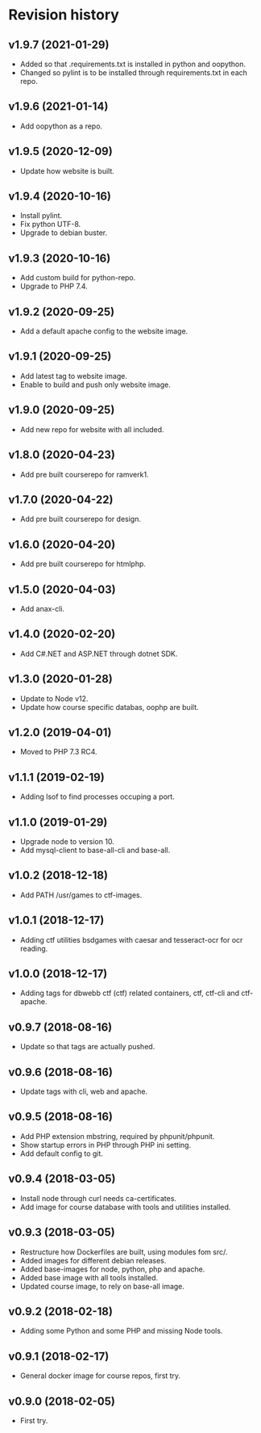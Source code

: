 Revision history
====================



v1.9.7 (2021-01-29)
--------------------

* Added so that .requirements.txt is installed in python and oopython.
* Changed so pylint is to be installed through requirements.txt in each repo.



v1.9.6 (2021-01-14)
--------------------

* Add oopython as a repo.



v1.9.5 (2020-12-09)
--------------------

* Update how website is built.



v1.9.4 (2020-10-16)
--------------------

* Install pylint.
* Fix python UTF-8.
* Upgrade to debian buster.



v1.9.3 (2020-10-16)
--------------------

* Add custom build for python-repo.
* Upgrade to PHP 7.4.



v1.9.2 (2020-09-25)
--------------------

* Add a default apache config to the website image.



v1.9.1 (2020-09-25)
--------------------

* Add latest tag to website image.
* Enable to build and push only website image.



v1.9.0 (2020-09-25)
--------------------

* Add new repo for website with all included.



v1.8.0 (2020-04-23)
--------------------

* Add pre built courserepo for ramverk1.



v1.7.0 (2020-04-22)
--------------------

* Add pre built courserepo for design.



v1.6.0 (2020-04-20)
--------------------

* Add pre built courserepo for htmlphp.



v1.5.0 (2020-04-03)
--------------------

* Add anax-cli.



v1.4.0 (2020-02-20)
--------------------

* Add C#.NET and ASP.NET through dotnet SDK.



v1.3.0 (2020-01-28)
--------------------

* Update to Node v12.
* Update how course specific databas, oophp are built.



v1.2.0 (2019-04-01)
--------------------

* Moved to PHP 7.3 RC4.



v1.1.1 (2019-02-19)
--------------------

* Adding lsof to find processes occuping a port.



v1.1.0 (2019-01-29)
--------------------

* Upgrade node to version 10.
* Add mysql-client to base-all-cli and base-all.



v1.0.2 (2018-12-18)
--------------------

* Add PATH /usr/games to ctf-images.



v1.0.1 (2018-12-17)
--------------------

* Adding ctf utilities bsdgames with caesar and tesseract-ocr for ocr reading.



v1.0.0 (2018-12-17)
--------------------

* Adding tags for dbwebb ctf (ctf) related containers, ctf, ctf-cli and ctf-apache.



v0.9.7 (2018-08-16)
--------------------

* Update so that tags are actually pushed.



v0.9.6 (2018-08-16)
--------------------

* Update tags with cli, web and apache.



v0.9.5 (2018-08-16)
--------------------

* Add PHP extension mbstring, required by phpunit/phpunit.
* Show startup errors in PHP through PHP ini setting.
* Add default config to git.



v0.9.4 (2018-03-05)
--------------------

* Install node through curl needs ca-certificates.
* Add image for course database with tools and utilities installed.



v0.9.3 (2018-03-05)
--------------------

* Restructure how Dockerfiles are built, using modules fom src/.
* Added images for different debian releases.
* Added base-images for node, python, php and apache.
* Added base image with all tools installed.
* Updated course image, to rely on base-all image.



v0.9.2 (2018-02-18)
--------------------

* Adding some Python and some PHP and missing Node tools.



v0.9.1 (2018-02-17)
--------------------

* General docker image for course repos, first try.



v0.9.0 (2018-02-05)
--------------------

* First try.
